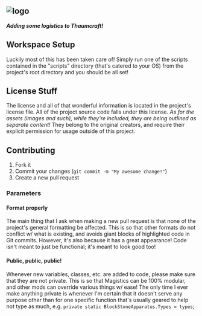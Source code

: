 ![logo](http://i1064.photobucket.com/albums/u370/MegaT145/Magistics/magistics_banner.png)
---

**_Adding some logistics to Thaumcraft!_**

## Workspace Setup
Luckily most of this has been taken care of! Simply run one of the scripts contained in the "scripts" directory (that's catered to your OS) from the project's root directory and you should be all set!

## License Stuff
The license and all of that wonderful information is located in the project's license file. All of the project source code falls under this license. *As for the assets (images and such), while they're included, they are being outlined as separate content!* They belong to the original creators, and require their explicit permission for usage outside of this project.

## Contributing
1. Fork it
2. Commit your changes (`git commit -m "My awesome change!"`)
3. Create a new pull request

### Parameters

#### Format properly
The main thing that I ask when making a new pull request is that none of the project's general formatting be affected. This is so that other formats do not conflict w/ what is existing, and avoids giant blocks of highlighted code in Git commits. However, it's also because it has a great appearance! Code isn't meant to just be functional; it's meant to look good too!

#### Public, public, public!
Whenever new variables, classes, etc. are added to code, please make sure that they are not private. This is so that Magistics can be 100% modular, and other mods can override various things w/ ease! The only time I ever make anything private is whenever I'm certain that it doesn't serve any purpose other than for one specific function that's usually geared to help not type as much, e.g. `private static BlockStoneApparatus.Types = types`;